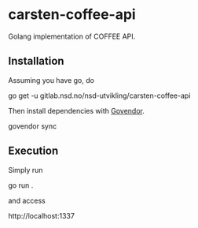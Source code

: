 # carsten-coffee-api

Golang implementation of COFFEE API.

## Installation

Assuming you have go, do

  go get -u gitlab.nsd.no/nsd-utvikling/carsten-coffee-api

Then install dependencies with [Govendor](https://github.com/kardianos/govendor).

  govendor sync

## Execution

Simply run

  go run .

and access

  http://localhost:1337

